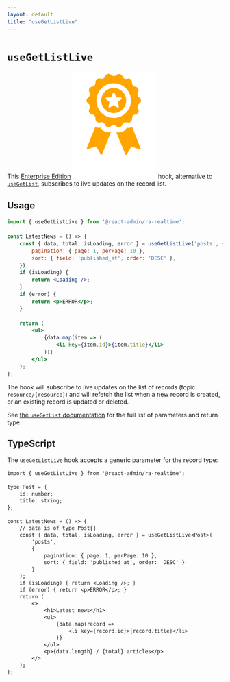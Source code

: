 ```yaml
---
layout: default
title: "useGetListLive"
---
```


# `useGetListLive`

This [Enterprise Edition](https://marmelab.com/ra-enterprise)<img class="icon" src="./img/premium.svg" /> hook, alternative to [`useGetList`](./useGetList.md), subscribes to live updates on the record list.

## Usage

```jsx
import { useGetListLive } from '@react-admin/ra-realtime';

const LatestNews = () => {
    const { data, total, isLoading, error } = useGetListLive('posts', {
        pagination: { page: 1, perPage: 10 },
        sort: { field: 'published_at', order: 'DESC' },
    });
    if (isLoading) {
        return <Loading />;
    }
    if (error) {
        return <p>ERROR</p>;
    }

    return (
        <ul>
            {data.map(item => (
                <li key={item.id}>{item.title}</li>
            ))}
        </ul>
    );
};
```

The hook will subscribe to live updates on the list of records (topic: `resource/[resource]`) and will refetch the list when a new record is created, or an existing record is updated or deleted.

See [the `useGetList` documentation](./useGetList.md) for the full list of parameters and return type.

## TypeScript

The `useGetListLive` hook accepts a generic parameter for the record type:

```tsx
import { useGetListLive } from '@react-admin/ra-realtime';

type Post = {
    id: number;
    title: string;
};

const LatestNews = () => {
    // data is of type Post[]
    const { data, total, isLoading, error } = useGetListLive<Post>(
        'posts',
        { 
            pagination: { page: 1, perPage: 10 },
            sort: { field: 'published_at', order: 'DESC' }
        }
    );
    if (isLoading) { return <Loading />; }
    if (error) { return <p>ERROR</p>; }
    return (
        <>
            <h1>Latest news</h1>
            <ul>
                {data.map(record =>
                    <li key={record.id}>{record.title}</li>
                )}
            </ul>
            <p>{data.length} / {total} articles</p>
        </>
    );
};
```